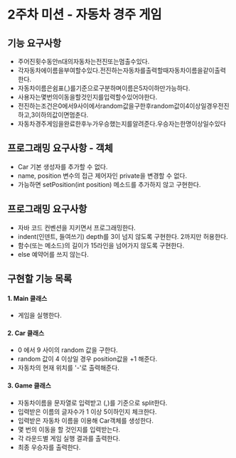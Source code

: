 # 2주차 미션 - 자동차 경주 게임


## 기능 요구사항
* 주어진횟수동안n대의자동차는전진또는멈출수있다.
* 각자동차에이름을부여할수있다.전진하는자동차를출력할때자동차이름을같이출력한다.
* 자동차이름은쉼표(,)를기준으로구분하며이름은5자이하만가능하다.
* 사용자는몇번의이동을할것인지를입력할수있어야한다.
* 전진하는조건은0에서9사이에서random값을구한후random값이4이상일경우전진하고,3이하의값이면멈춘다.
* 자동차경주게임을완료한후누가우승했는지를알려준다.우승자는한명이상일수있다

## 프로그래밍 요구사항 - 객체
* Car 기본 생성자를 추가할 수 없다.
* name, position 변수의 접근 제어자인 private을 변경할 수 없다.
* 가능하면 setPosition(int position) 메소드를 추가하지 않고 구현한다.

## 프로그래밍 요구사항
* 자바 코드 컨벤션을 지키면서 프로그래밍한다.
* indent(인덴트, 들여쓰기) depth를 3이 넘지 않도록 구현한다. 2까지만 허용한다.
* 함수(또는 메소드)의 길이가 15라인을 넘어가지 않도록 구현한다.
* else 예약어를 쓰지 않는다.

## 구현할 기능 목록
#### 1. Main 클래스  
* 게임을 실행한다.

#### 2. Car 클래스  
* 0 에서 9 사이의 random 값을 구한다.
* random 값이 4 이상일 경우 position값을 +1 해준다.
* 자동차의 현재 위치를 '-'로 출력해준다.

#### 3. Game 클래스  
* 자동차이름을 문자열로 입력받고 (,)를 기준으로 split한다.
* 입력받은 이름의 글자수가 1 이상 5이하인지 체크한다.
* 입력받은 자동차 이름을 이용해 Car객체를 생성한다.
* 몇 번의 이동을 할 것인지를 입력받는다.
* 각 라운드별 게임 실행 결과를 출력한다.
* 최종 우승자를 출력한다.